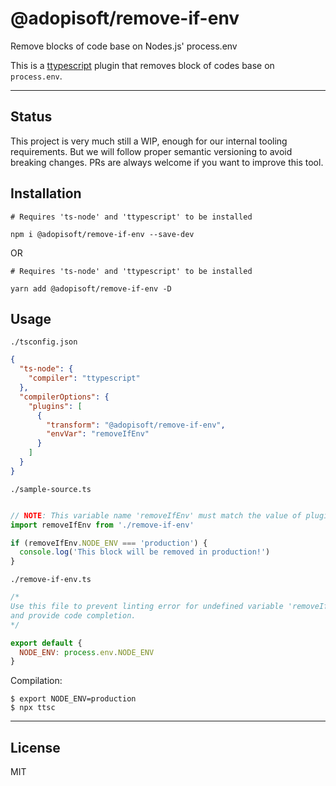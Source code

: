 # @adopisoft/remove-if-env

Remove blocks of code base on Nodes.js' process.env

This is a [ttypescript](https://www.npmjs.com/package/typescript) plugin that removes block of codes base on `process.env`.

---

## Status

This project is very much still a WIP, enough for our internal tooling requirements. 
But we will follow proper semantic versioning to avoid breaking changes. 
PRs are always welcome if you want to improve this tool.

## Installation

```
# Requires 'ts-node' and 'ttypescript' to be installed

npm i @adopisoft/remove-if-env --save-dev
```
OR
```
# Requires 'ts-node' and 'ttypescript' to be installed

yarn add @adopisoft/remove-if-env -D
```

## Usage

`./tsconfig.json`

```json
{
  "ts-node": {
    "compiler": "ttypescript"
  },
  "compilerOptions": {
    "plugins": [
      {
        "transform": "@adopisoft/remove-if-env",
        "envVar": "removeIfEnv"
      }
    ]
  }
}

```

`./sample-source.ts`

```js

// NOTE: This variable name 'removeIfEnv' must match the value of plugin option 'envVar'.
import removeIfEnv from './remove-if-env'

if (removeIfEnv.NODE_ENV === 'production') {
  console.log('This block will be removed in production!')
}
```

`./remove-if-env.ts`
```js
/* 
Use this file to prevent linting error for undefined variable 'removeIfEnv' 
and provide code completion. 
*/

export default {
  NODE_ENV: process.env.NODE_ENV
}
```

Compilation:
```
$ export NODE_ENV=production
$ npx ttsc
```

---

## License

MIT
